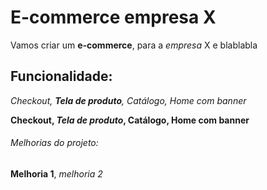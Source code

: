 # E-commerce empresa X

Vamos criar um **e-commerce**, para a *empresa* X e blablabla

## Funcionalidade:

_Checkout, **Tela de produto**, Catálogo, Home com banner_

**Checkout, _Tela de produto_, Catálogo, Home com banner**

###### Melhorias do projeto:

**Melhoria 1**, _melhoria 2_